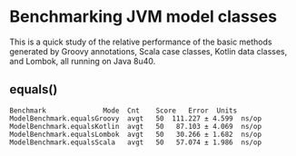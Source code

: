 # Benchmarking JVM model classes

This is a quick study of the relative performance of the basic methods generated by Groovy annotations, Scala case classes, Kotlin data classes, and Lombok, all running on Java 8u40.

## equals()

    Benchmark              Mode  Cnt    Score   Error  Units
    ModelBenchmark.equalsGroovy  avgt   50  111.227 ± 4.599  ns/op
    ModelBenchmark.equalsKotlin  avgt   50   87.103 ± 4.069  ns/op
    ModelBenchmark.equalsLombok  avgt   50   30.266 ± 1.682  ns/op
    ModelBenchmark.equalsScala   avgt   50   57.074 ± 1.986  ns/op
